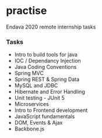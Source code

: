 # practise  

Endava 2020 remote internship tasks  

<h3> Tasks </h3>

<ul> 
  <li> Intro to build tools for java </li>
  <li> IOC / Dependancy Injection </li>
  <li> Java Coding Conventions </li>
  <li> Spring MVC </li>
  <li> Spring REST & Spring Data </li>
  <li> MySQL and JDBC </li>
  <li> Hibernate and Error Handling </li>
  <li> Unit testing - JUnit 5 </li>
  <li> Microservices </li>
  <li> Intro to Frontend development </li>
  <li> JavaScript fundamentals </li>
  <li> DOM, Events & Ajax </li>
  <li> Backbone.js </li>
</ul>
